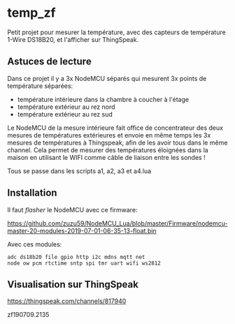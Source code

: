# temp_zf

Petit projet pour mesurer la température, avec des capteurs de température 1-Wire DS18B20, et  l'afficher sur ThingSpeak.


## Astuces de lecture

Dans ce projet il y a 3x NodeMCU séparés qui mesurent 3x points de température séparées:

* température intérieure dans la chambre à coucher à l'étage
* température extérieur au rez nord
* température extérieur au rez sud

Le NodeMCU de la mesure intérieure fait office de concentrateur des deux mesures de températures extérieures et envoie en même temps les 3x mesures de températures à Thingspeak, afin de les avoir tous dans le même channel. Cela permet de mesurer des températures éloignées dans la maison en utilisant le WIFI comme câble de liaison entre les sondes !

Tous se passe dans les scripts a1, a2, a3 et a4.lua


## Installation

Il faut *flasher* le NodeMCU avec ce firmware:

https://github.com/zuzu59/NodeMCU_Lua/blob/master/Firmware/nodemcu-master-20-modules-2019-07-01-06-35-13-float.bin


Avec ces modules:

```
adc ds18b20 file gpio http i2c mdns mqtt net
node ow pcm rtctime sntp spi tmr uart wifi ws2812
```


## Visualisation sur ThingSpeak

https://thingspeak.com/channels/817940


zf190709.2135

